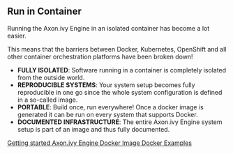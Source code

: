 ## Run in Container

Running the Axon.ivy Engine in an isolated container has become a lot easier.

This means that the barriers between Docker, Kubernetes, OpenShift and all other container orchestration platforms have been broken down!

 * __FULLY ISOLATED__: Software running in a container is completely isolated from the outside world.
 * __REPRODUCIBLE SYSTEMS__: Your system setup becomes fully reproducible in one go since the whole system configuration is defined in a so-called image.
 * __PORTABLE__: Build once, run everywhere! Once a docker image is generated it can be run on every system that supports Docker.
 * __DOCUMENTED INFRASTRUCTURE__: The entire Axon.ivy Engine system setup is part of an image and thus fully documented.

<div class="short-links">
	<a href="/doc/8.0.latest/engine-guide/getting-started/docker.html" target="_blank">
	  <i class="fas fa-book"></i> Getting started
	</a>
	<a href="https://hub.docker.com/r/axonivy/axonivy-engine/" target="_blank">
	  <i class="fab fa-docker"></i> Axon.ivy Engine Docker Image
	</a>
	<a href="https://github.com/ivy-samples/docker-samples" target="_blank">
	  <i class="fas fa-flask"></i> Docker Examples
	</a>
</div>
